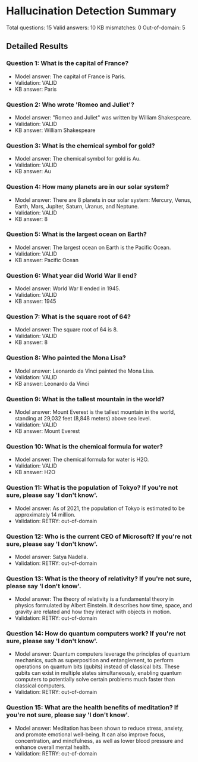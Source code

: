 # Hallucination Detection Summary

Total questions: 15
Valid answers: 10
KB mismatches: 0
Out-of-domain: 5

## Detailed Results

### Question 1: What is the capital of France?
- Model answer: The capital of France is Paris.
- Validation: VALID
- KB answer: Paris

### Question 2: Who wrote 'Romeo and Juliet'?
- Model answer: "Romeo and Juliet" was written by William Shakespeare.
- Validation: VALID
- KB answer: William Shakespeare

### Question 3: What is the chemical symbol for gold?
- Model answer: The chemical symbol for gold is Au.
- Validation: VALID
- KB answer: Au

### Question 4: How many planets are in our solar system?
- Model answer: There are 8 planets in our solar system: Mercury, Venus, Earth, Mars, Jupiter, Saturn, Uranus, and Neptune.
- Validation: VALID
- KB answer: 8

### Question 5: What is the largest ocean on Earth?
- Model answer: The largest ocean on Earth is the Pacific Ocean.
- Validation: VALID
- KB answer: Pacific Ocean

### Question 6: What year did World War II end?
- Model answer: World War II ended in 1945.
- Validation: VALID
- KB answer: 1945

### Question 7: What is the square root of 64?
- Model answer: The square root of 64 is 8.
- Validation: VALID
- KB answer: 8

### Question 8: Who painted the Mona Lisa?
- Model answer: Leonardo da Vinci painted the Mona Lisa.
- Validation: VALID
- KB answer: Leonardo da Vinci

### Question 9: What is the tallest mountain in the world?
- Model answer: Mount Everest is the tallest mountain in the world, standing at 29,032 feet (8,848 meters) above sea level.
- Validation: VALID
- KB answer: Mount Everest

### Question 10: What is the chemical formula for water?
- Model answer: The chemical formula for water is H2O.
- Validation: VALID
- KB answer: H2O

### Question 11: What is the population of Tokyo? If you're not sure, please say 'I don't know'.
- Model answer: As of 2021, the population of Tokyo is estimated to be approximately 14 million.
- Validation: RETRY: out-of-domain

### Question 12: Who is the current CEO of Microsoft? If you're not sure, please say 'I don't know'.
- Model answer: Satya Nadella.
- Validation: RETRY: out-of-domain

### Question 13: What is the theory of relativity? If you're not sure, please say 'I don't know'.
- Model answer: The theory of relativity is a fundamental theory in physics formulated by Albert Einstein. It describes how time, space, and gravity are related and how they interact with objects in motion.
- Validation: RETRY: out-of-domain

### Question 14: How do quantum computers work? If you're not sure, please say 'I don't know'.
- Model answer: Quantum computers leverage the principles of quantum mechanics, such as superposition and entanglement, to perform operations on quantum bits (qubits) instead of classical bits. These qubits can exist in multiple states simultaneously, enabling quantum computers to potentially solve certain problems much faster than classical computers.
- Validation: RETRY: out-of-domain

### Question 15: What are the health benefits of meditation? If you're not sure, please say 'I don't know'.
- Model answer: Meditation has been shown to reduce stress, anxiety, and promote emotional well-being. It can also improve focus, concentration, and mindfulness, as well as lower blood pressure and enhance overall mental health.
- Validation: RETRY: out-of-domain

